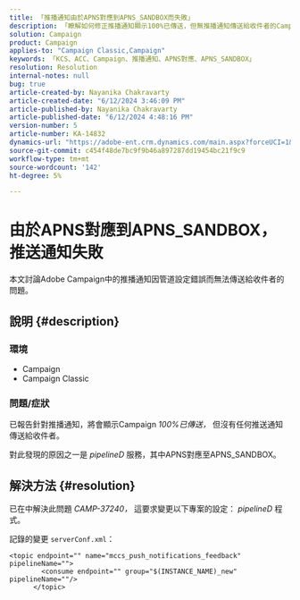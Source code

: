 ```yaml
---
title: 「推播通知由於APNS對應到APNS_SANDBOX而失敗」
description: 「瞭解如何修正推播通知顯示100%已傳送，但無推播通知傳送給收件者的Campaign Classic問題。」
solution: Campaign
product: Campaign
applies-to: "Campaign Classic,Campaign"
keywords: 「KCS、ACC、Campaign、推播通知、APNS對應、APNS_SANDBOX」
resolution: Resolution
internal-notes: null
bug: true
article-created-by: Nayanika Chakravarty
article-created-date: "6/12/2024 3:46:09 PM"
article-published-by: Nayanika Chakravarty
article-published-date: "6/12/2024 4:48:16 PM"
version-number: 5
article-number: KA-14832
dynamics-url: "https://adobe-ent.crm.dynamics.com/main.aspx?forceUCI=1&pagetype=entityrecord&etn=knowledgearticle&id=c37bbfdf-d228-ef11-840b-0022480a40c2"
source-git-commit: c454f48de7bc9f9b46a897287dd19454bc21f9c9
workflow-type: tm+mt
source-wordcount: '142'
ht-degree: 5%

---
```


# 由於APNS對應到APNS_SANDBOX，推送通知失敗


本文討論Adobe Campaign中的推播通知因管道設定錯誤而無法傳送給收件者的問題。

## 說明 {#description}


### <b>環境</b>

- Campaign
- Campaign Classic




### <b>問題/症狀</b>

已報告針對推播通知，將會顯示Campaign *100%已傳送，* 但沒有任何推送通知傳送給收件者。

對此發現的原因之一是 *pipelineD* 服務，其中APNS對應至APNS_SANDBOX。


## 解決方法 {#resolution}


已在中解決此問題 *CAMP-37240，* 這要求變更以下專案的設定： *pipelineD* 程式。

記錄的變更 `serverConf.xml`：


```
<topic endpoint="" name="mccs_push_notifications_feedback" pipelineName="">
        <consume endpoint="" group="$(INSTANCE_NAME)_new" pipelineName=""/>
      </topic>
```

